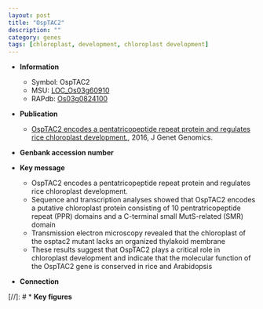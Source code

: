 ```yaml
---
layout: post
title: "OspTAC2"
description: ""
category: genes
tags: [chloroplast, development, chloroplast development]
---
```


* **Information**  
    + Symbol: OspTAC2  
    + MSU: [LOC_Os03g60910](http://rice.plantbiology.msu.edu/cgi-bin/ORF_infopage.cgi?orf=LOC_Os03g60910)  
    + RAPdb: [Os03g0824100](http://rapdb.dna.affrc.go.jp/viewer/gbrowse_details/irgsp1?name=Os03g0824100)  

* **Publication**  
    + [OspTAC2 encodes a pentatricopeptide repeat protein and regulates rice chloroplast development.](http://www.ncbi.nlm.nih.gov/pubmed?term=OspTAC2+encodes+a+pentatricopeptide+repeat+protein+and+regulates+rice+chloroplast+development.%5BTitle%5D), 2016, J Genet Genomics.

* **Genbank accession number**  

* **Key message**  
    + OspTAC2 encodes a pentatricopeptide repeat protein and regulates rice chloroplast development.
    + Sequence and transcription analyses showed that OspTAC2 encodes a putative chloroplast protein consisting of 10 pentratricopeptide repeat (PPR) domains and a C-terminal small MutS-related (SMR) domain
    + Transmission electron microscopy revealed that the chloroplast of the osptac2 mutant lacks an organized thylakoid membrane
    + These results suggest that OspTAC2 plays a critical role in chloroplast development and indicate that the molecular function of the OspTAC2 gene is conserved in rice and Arabidopsis

* **Connection**  

[//]: # * **Key figures**  



